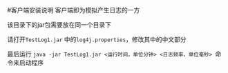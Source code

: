 #客户端安装说明
客户端即为模拟产生日志的一方

该目录下的jar包需要放在同一个目录下

请打开```TestLog1.jar``` 中的```log4j.properties```，修改其中的中文部分

最后运行 ```java -jar TestLog1.jar <运行时间，单位分钟> <日志频率，单位毫秒> ```命令来启动程序
